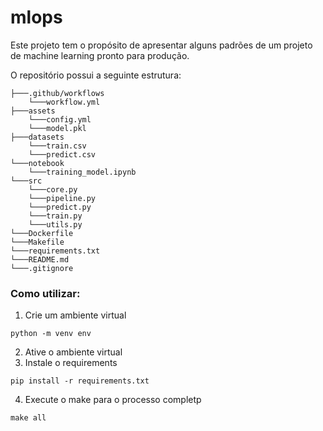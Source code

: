 # mlops

Este projeto tem o propósito de apresentar alguns padrões de um projeto de machine learning pronto para produção.

O repositório possui a seguinte estrutura:

```
├───.github/workflows
    └───workflow.yml
├───assets
    └───config.yml
    └───model.pkl
├───datasets
    └───train.csv
    └───predict.csv
└───notebook
    └───training_model.ipynb
└───src
    └───core.py
    └───pipeline.py
    └───predict.py
    └───train.py
    └───utils.py
└───Dockerfile
└───Makefile
└───requirements.txt
└───README.md
└───.gitignore
```

### Como utilizar:

1. Crie um ambiente virtual
```
python -m venv env
```
2. Ative o ambiente virtual
3. Instale o requirements
```
pip install -r requirements.txt
```
4. Execute o make para o processo completp
```
make all
```